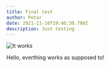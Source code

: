 ```yaml
---
title: Final test
author: Petar
date: 2021-11-10T19:46:30.780Z
description: Just testing
---
```

![](https://i.pinimg.com/originals/9b/43/64/9b4364c8cc39806a3f188e7f7dcc4e52.jpg "It works")

Hello, everthing works as supposed to!